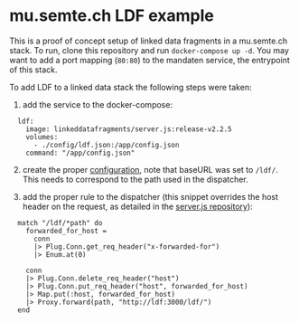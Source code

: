 # mu.semte.ch LDF example
This is a proof of concept setup of linked data fragments in a mu.semte.ch stack. To run, clone this repository and run `docker-compose up -d`. You may want to add a port mapping (`80:80`) to the mandaten service, the entrypoint of this stack.

To add LDF to a linked data stack the following steps were taken:

1. add the service to the docker-compose:
```
  ldf:
    image: linkeddatafragments/server.js:release-v2.2.5
    volumes:
      - ./config/ldf.json:/app/config.json
    command: "/app/config.json"
```

2. create the proper [configuration](config/ldf.json), note that baseURL was set to `/ldf/`. This needs to correspond to the path used in the dispatcher.

3. add the proper rule to the dispatcher (this snippet overrides the host header on the request, as detailed in the [server.js repository](https://github.com/LinkedDataFragments/Server.js#optional-set-up-a-reverse-proxy)):
```
  match "/ldf/*path" do
    forwarded_for_host =
      conn
      |> Plug.Conn.get_req_header("x-forwarded-for")
      |> Enum.at(0)

    conn
    |> Plug.Conn.delete_req_header("host")
    |> Plug.Conn.put_req_header("host", forwarded_for_host)
    |> Map.put(:host, forwarded_for_host)
    |> Proxy.forward(path, "http://ldf:3000/ldf/")
  end
```
